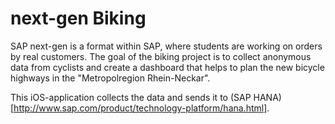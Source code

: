 # next-gen Biking
SAP next-gen is a format within SAP, where students are working on orders by real customers.
The goal of the biking project is to collect anonymous data from cyclists and create a dashboard that helps to plan the new bicycle highways in the "Metropolregion Rhein-Neckar".


This iOS-application collects the data and sends it to (SAP HANA)[http://www.sap.com/product/technology-platform/hana.html].

